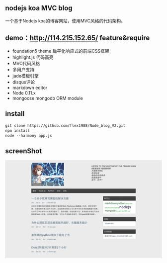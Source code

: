 nodejs koa MVC blog
-----
一个基于Nodejs koa的博客网站，使用MVC风格的代码架构。

demo：http://114.215.152.65/
feature&require
-----
* foundation5 theme 扁平化响应式的前端CSS框架
* highlight.js 代码高亮
* MVC代码风格
* 多用户支持
* jade模板引擎
* disqus评论
* markdown editor
* Node 0.11.x 
* mongoose mongodb ORM module

install
-----
    git clone https://github.com/flex1988/Node_blog_V2.git
    npm install
    node --harmony app.js

screenShot
-----
![img](./public/image/screenshot.png)

